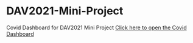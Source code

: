# DAV2021-Mini-Project
Covid Dashboard for DAV2021 Mini Project
[Click here to open the Covid Dashboard](https://github.com/ronanmccormack-ca/Covid-Dashboard-DAV2021-Mini-Project/blob/main/Covid%20Dashboard.pdf)
